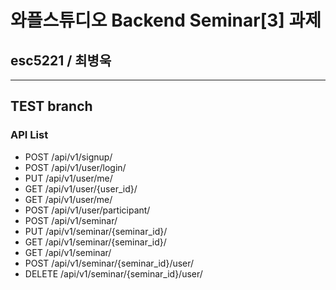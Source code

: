 # 와플스튜디오 Backend Seminar[3] 과제

## esc5221 / 최병욱
_________________________________________


## TEST branch
### API List
- POST /api/v1/signup/
- POST /api/v1/user/login/
- PUT /api/v1/user/me/
- GET /api/v1/user/{user_id}/
- GET /api/v1/user/me/
- POST /api/v1/user/participant/
- POST /api/v1/seminar/
- PUT /api/v1/seminar/{seminar_id}/
- GET /api/v1/seminar/{seminar_id}/
- GET /api/v1/seminar/
- POST /api/v1/seminar/{seminar_id}/user/
- DELETE /api/v1/seminar/{seminar_id}/user/